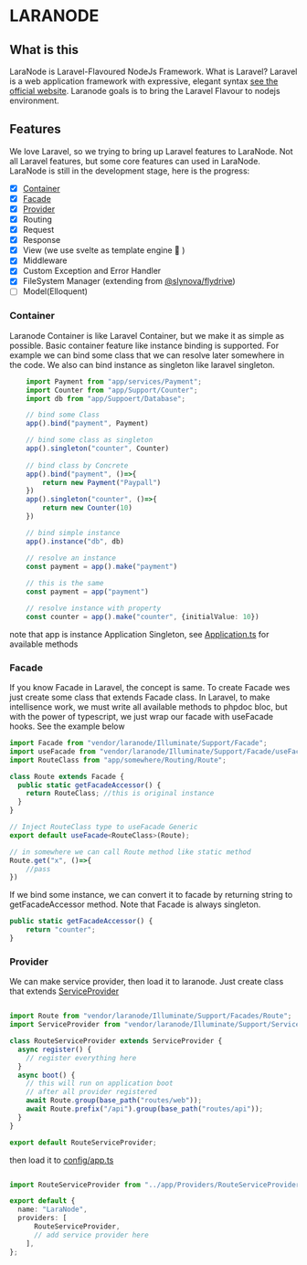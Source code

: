 # LARANODE

## What is this
LaraNode is Laravel-Flavoured NodeJs Framework. What is Laravel?
Laravel is a web application framework with expressive, elegant syntax [see the official website](https://laravel.com). Laranode goals is to bring the Laravel Flavour to nodejs environment.

## Features

We love Laravel, so we trying to bring up Laravel features to LaraNode. Not all Laravel features, but some core features can used in LaraNode. LaraNode is still in the development stage, here is the progress:

- [x] [Container](#container)
- [x] [Facade](#facade)
- [x] [Provider](#provider)
- [x] Routing
- [x] Request
- [x] Response
- [x] View (we use svelte as template engine :star_struck: )
- [x] Middleware
- [x] Custom Exception and Error Handler
- [x] FileSystem Manager (extending from [@slynova/flydrive](https://github.com/Slynova-Org/flydrive))
- [ ] Model(Elloquent)

### Container
Laranode Container is like Laravel Container, but we make it as simple as possible. Basic container feature like instance binding is supported. For example we can bind some class that we can resolve later somewhere in the code. We also can bind instance as singleton like laravel singleton.
```ts
    import Payment from "app/services/Payment";
    import Counter from "app/Support/Counter";
    import db from "app/Suppoert/Database";

    // bind some Class
    app().bind("payment", Payment)

    // bind some class as singleton
    app().singleton("counter", Counter)
    
    // bind class by Concrete
    app().bind("payment", ()=>{
        return new Payment("Paypall")
    })
    app().singleton("counter", ()=>{
        return new Counter(10)
    })

    // bind simple instance
    app().instance("db", db)

    // resolve an instance
    const payment = app().make("payment")
    
    // this is the same
    const payment = app("payment")

    // resolve instance with property
    const counter = app().make("counter", {initialValue: 10})
```
note that app is instance Application Singleton, see [Application.ts](/vendor/laranode/Illuminate/Foundation/Application.ts) for available methods

### Facade
If you know Facade in Laravel, the concept is same. To create Facade wes just create some class that extends Facade class. In Laravel, to make intellisence work, we must write all available methods to phpdoc bloc, but with the power of typescript, we just wrap our facade with useFacade hooks. See the example below
```ts
import Facade from "vendor/laranode/Illuminate/Support/Facade";
import useFacade from "vendor/laranode/Illuminate/Support/Facade/useFacade";
import RouteClass from "app/somewhere/Routing/Route";

class Route extends Facade {
  public static getFacadeAccessor() {
    return RouteClass; //this is original instance
  }
}

// Inject RouteClass type to useFacade Generic
export default useFacade<RouteClass>(Route);

// in somewhere we can call Route method like static method
Route.get("x", ()=>{
    //pass
})

```
If we bind some instance, we can convert it to facade by returning string to getFacadeAccessor method. Note that Facade is always singleton.
```ts
public static getFacadeAccessor() {
    return "counter";
}
```

### Provider
We can make service provider, then load it to laranode. Just create class that extends [ServiceProvider](./vendor/laranode/Illuminate/Support/ServiceProvider)
```ts

import Route from "vendor/laranode/Illuminate/Support/Facades/Route";
import ServiceProvider from "vendor/laranode/Illuminate/Support/ServiceProvider";

class RouteServiceProvider extends ServiceProvider {
  async register() {
    // register everything here
  }
  async boot() {
    // this will run on application boot
    // after all provider registered
    await Route.group(base_path("routes/web"));
    await Route.prefix("/api").group(base_path("routes/api"));
  }
}

export default RouteServiceProvider;
```
then load it to [config/app.ts](./config/app.ts)
```ts

import RouteServiceProvider from "../app/Providers/RouteServiceProvider";

export default {
  name: "LaraNode",
  providers: [
      RouteServiceProvider, 
      // add service provider here
    ],
};

```
<!-- TODO: complete me -->
